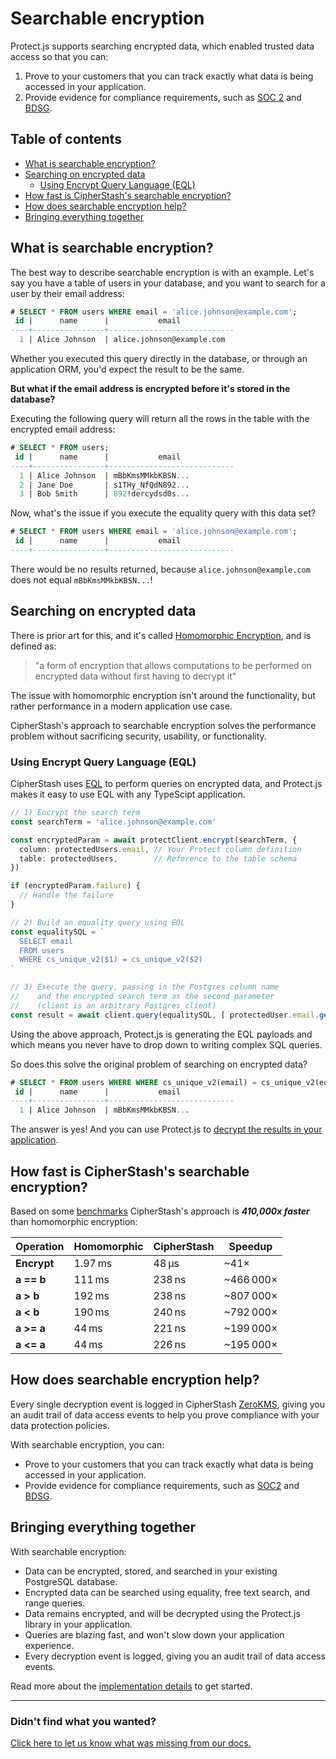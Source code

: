 # Searchable encryption

Protect.js supports searching encrypted data, which enabled trusted data access so that you can:

1. Prove to your customers that you can track exactly what data is being accessed in your application.
2. Provide evidence for compliance requirements, such as [SOC 2](https://cipherstash.com/compliance/soc2) and [BDSG](https://cipherstash.com/compliance/bdsg).

## Table of contents

- [What is searchable encryption?](#what-is-searchable-encryption)
- [Searching on encrypted data](#searching-on-encrypted-data)
  - [Using Encrypt Query Language (EQL)](#using-encrypt-query-language-eql)
- [How fast is CipherStash's searchable encryption?](#how-fast-is-cipherstashs-searchable-encryption)
- [How does searchable encryption help?](#how-does-searchable-encryption-help)
- [Bringing everything together](#bringing-everything-together)

## What is searchable encryption? 

The best way to describe searchable encryption is with an example.
Let's say you have a table of users in your database, and you want to search for a user by their email address:

```sql
# SELECT * FROM users WHERE email = 'alice.johnson@example.com';
 id |      name      |           email
----+----------------+----------------------------
  1 | Alice Johnson  | alice.johnson@example.com
```

Whether you executed this query directly in the database, or through an application ORM, you'd expect the result to be the same.

**But what if the email address is encrypted before it's stored in the database?**

Executing the following query will return all the rows in the table with the encrypted email address:

```sql
# SELECT * FROM users;
 id |      name      |           email
----+----------------+----------------------------
  1 | Alice Johnson  | mBbKmsMMkbKBSN...
  2 | Jane Doe       | s1THy_NfQdN892...
  3 | Bob Smith      | 892!dercydsd0s...
```

Now, what's the issue if you execute the equality query with this data set? 

```sql
# SELECT * FROM users WHERE email = 'alice.johnson@example.com';
 id |      name      |           email
----+----------------+----------------------------
```

There would be no results returned, because `alice.johnson@example.com` does not equal `mBbKmsMMkbKBSN...`!

## Searching on encrypted data

There is prior art for this, and it's called [Homomorphic Encryption](https://en.wikipedia.org/wiki/Homomorphic_encryption), and is defined as:

> "a form of encryption that allows computations to be performed on encrypted data without first having to decrypt it"

The issue with homomorphic encryption isn't around the functionality, but rather performance in a modern application use case.

CipherStash's approach to searchable encryption solves the performance problem without sacrificing security, usability, or functionality.

### Using Encrypt Query Language (EQL)

CipherStash uses [EQL](https://github.com/cipherstash/encrypt-query-language) to perform queries on encrypted data, and Protect.js makes it easy to use EQL with any TypeScipt application.

```ts
// 1) Encrypt the search term
const searchTerm = 'alice.johnson@example.com'

const encryptedParam = await protectClient.encrypt(searchTerm, {
  column: protectedUsers.email, // Your Protect column definition
  table: protectedUsers,        // Reference to the table schema
})

if (encryptedParam.failure) {
  // Handle the failure
}

// 2) Build an equality query using EQL
const equalitySQL = `
  SELECT email
  FROM users
  WHERE cs_unique_v2($1) = cs_unique_v2($2)
`

// 3) Execute the query, passing in the Postgres column name
//    and the encrypted search term as the second parameter
//    (client is an arbitrary Postgres client)
const result = await client.query(equalitySQL, [ protectedUser.email.getName(), encryptedParam.data ])
```

Using the above approach, Protect.js is generating the EQL payloads and which means you never have to drop down to writing complex SQL queries.

So does this solve the original problem of searching on encrypted data?

```sql
# SELECT * FROM users WHERE WHERE cs_unique_v2(email) = cs_unique_v2(eql_payload_created_by_protect);
 id |      name      |           email
----+----------------+----------------------------
  1 | Alice Johnson  | mBbKmsMMkbKBSN...
```

The answer is yes! And you can use Protect.js to [decrypt the results in your application](../../README.md#decrypting-data).

## How fast is CipherStash's searchable encryption?

Based on some [benchmarks](https://github.com/cipherstash/tfhe-ore-bench?tab=readme-ov-file#results) CipherStash's approach is ***410,000x faster*** than homomorphic encryption:

| Operation          | Homomorphic | CipherStash | Speedup |
|--------------------|----------------|---------------|-------------|
| **Encrypt**        | 1.97 ms        | 48 µs         | ~41×        |
| **a == b**         | 111 ms         | 238 ns        | ~466 000×    |
| **a > b**          | 192 ms         | 238 ns        | ~807 000×    |
| **a < b**          | 190 ms         | 240 ns        | ~792 000×    |
| **a >= a**         | 44 ms          | 221 ns        | ~199 000×    |
| **a <= a**         | 44 ms          | 226 ns        | ~195 000×    |

## How does searchable encryption help?

Every single decryption event is logged in CipherStash [ZeroKMS](https://cipherstash.com/products/zerokms), giving you an audit trail of data access events to help you prove compliance with your data protection policies.

With searchable encryption, you can:

- Prove to your customers that you can track exactly what data is being accessed in your application.
- Provide evidence for compliance requirements, such as [SOC2](https://cipherstash.com/compliance/soc2) and [BDSG](https://cipherstash.com/compliance/bdsg).

## Bringing everything together 

With searchable encryption:

- Data can be encrypted, stored, and searched in your existing PostgreSQL database.
- Encrypted data can be searched using equality, free text search, and range queries.
- Data remains encrypted, and will be decrypted using the Protect.js library in your application.
- Queries are blazing fast, and won't slow down your application experience.
- Every decryption event is logged, giving you an audit trail of data access events.

Read more about the [implementation details](../reference/searchable-encryption-postgres.md) to get started.

---

### Didn't find what you wanted?

[Click here to let us know what was missing from our docs.](https://github.com/cipherstash/protectjs/issues/new?template=docs-feedback.yml&title=[Docs:]%20Feedback%20on%20searchable-encryption.md)

